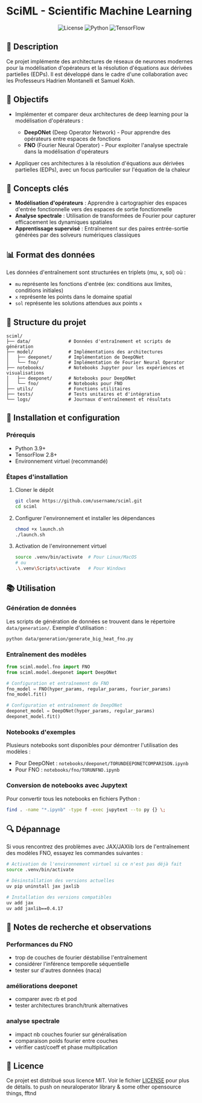 # SciML - Scientific Machine Learning

<div align="center">
  
![License](https://img.shields.io/badge/license-MIT-blue.svg)
![Python](https://img.shields.io/badge/python-3.9%2B-blue)
![TensorFlow](https://img.shields.io/badge/TensorFlow-2.8%2B-orange)

</div>

## 📝 Description

Ce projet implémente des architectures de réseaux de neurones modernes pour la modélisation d'opérateurs et la résolution d'équations aux dérivées partielles (EDPs). Il est développé dans le cadre d'une collaboration avec les Professeurs Hadrien Montanelli et Samuel Kokh.

## 🎯 Objectifs

- Implémenter et comparer deux architectures de deep learning pour la modélisation d'opérateurs :
  - **DeepONet** (Deep Operator Network) - Pour apprendre des opérateurs entre espaces de fonctions
  - **FNO** (Fourier Neural Operator) - Pour exploiter l'analyse spectrale dans la modélisation d'opérateurs

- Appliquer ces architectures à la résolution d'équations aux dérivées partielles (EDPs), avec un focus particulier sur l'équation de la chaleur

## 🧠 Concepts clés

- **Modélisation d'opérateurs** : Apprendre à cartographier des espaces d'entrée fonctionnelle vers des espaces de sortie fonctionnelle
- **Analyse spectrale** : Utilisation de transformées de Fourier pour capturer efficacement les dynamiques spatiales
- **Apprentissage supervisé** : Entraînement sur des paires entrée-sortie générées par des solveurs numériques classiques

## 📊 Format des données

Les données d'entraînement sont structurées en triplets (mu, x, sol) où :
- `mu` représente les fonctions d'entrée (ex: conditions aux limites, conditions initiales)
- `x` représente les points dans le domaine spatial
- `sol` représente les solutions attendues aux points `x`

## 📁 Structure du projet

```
sciml/
├── data/              # Données d'entraînement et scripts de génération
├── model/             # Implémentations des architectures
│   ├── deeponet/      # Implémentation de DeepONet
│   └── fno/           # Implémentation de Fourier Neural Operator
├── notebooks/         # Notebooks Jupyter pour les expériences et visualisations
│   ├── deeponet/      # Notebooks pour DeepONet
│   └── fno/           # Notebooks pour FNO
├── utils/             # Fonctions utilitaires
├── tests/             # Tests unitaires et d'intégration
└── logs/              # Journaux d'entraînement et résultats
```

## 🚀 Installation et configuration

### Prérequis

- Python 3.9+
- TensorFlow 2.8+
- Environnement virtuel (recommandé)

### Étapes d'installation

1. Cloner le dépôt
   ```bash
   git clone https://github.com/username/sciml.git
   cd sciml
   ```

2. Configurer l'environnement et installer les dépendances
   ```bash
   chmod +x launch.sh
   ./launch.sh
   ```

3. Activation de l'environnement virtuel
   ```bash
   source .venv/bin/activate  # Pour Linux/MacOS
   # ou
   .\.venv\Scripts\activate   # Pour Windows
   ```

## 📚 Utilisation

### Génération de données

Les scripts de génération de données se trouvent dans le répertoire `data/generation/`. Exemple d'utilisation :

```bash
python data/generation/generate_big_heat_fno.py
```

### Entraînement des modèles

```python
from sciml.model.fno import FNO
from sciml.model.deeponet import DeepONet

# Configuration et entraînement de FNO
fno_model = FNO(hyper_params, regular_params, fourier_params)
fno_model.fit()

# Configuration et entraînement de DeepONet
deeponet_model = DeepONet(hyper_params, regular_params)
deeponet_model.fit()
```

### Notebooks d'exemples

Plusieurs notebooks sont disponibles pour démontrer l'utilisation des modèles :

- Pour DeepONet : `notebooks/deeponet/TORUNDEEPONETCOMPARISON.ipynb`
- Pour FNO : `notebooks/fno/TORUNFNO.ipynb`

### Conversion de notebooks avec Jupytext

Pour convertir tous les notebooks en fichiers Python :

```bash
find . -name "*.ipynb" -type f -exec jupytext --to py {} \;
```

## 🔍 Dépannage

Si vous rencontrez des problèmes avec JAX/JAXlib lors de l'entraînement des modèles FNO, essayez les commandes suivantes :

```bash
# Activation de l'environnement virtuel si ce n'est pas déjà fait
source .venv/bin/activate

# Désinstallation des versions actuelles
uv pip uninstall jax jaxlib

# Installation des versions compatibles
uv add jax
uv add jaxlib==0.4.17
```

## 📝 Notes de recherche et observations

### Performances du FNO
- trop de couches de fourier déstabilise l'entraînement
- considérer l'inférence temporelle séquentielle
- tester sur d'autres données (naca)

### améliorations deeponet
- comparer avec rb et pod
- tester architectures branch/trunk alternatives

### analyse spectrale
- impact nb couches fourier sur généralisation
- comparaison poids fourier entre couches  
- vérifier cast/coeff et phase multiplication

## 📄 Licence

Ce projet est distribué sous licence MIT. Voir le fichier [LICENSE](LICENSE) pour plus de détails.
to push on neuraloperator library & some other opensource things, fftnd